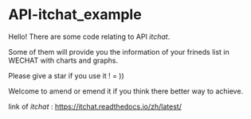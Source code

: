 # API-itchat_example


Hello! There are some code relating to API _itchat_.

Some of them will provide you the information of your frineds list in WECHAT with charts and graphs.


Please give a star if you use it ! = ))

Welcome to amend or emend it if you think there better way to achieve. 

link of _itchat_ : https://itchat.readthedocs.io/zh/latest/
